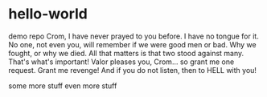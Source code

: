 # hello-world
demo repo
Crom, I have never prayed to you before. I have no tongue for it. No one, not even you, will remember if we were good men or bad. Why we fought, or why we died. All that matters is that two stood against many. That's what's important! Valor pleases you, Crom... so grant me one request. Grant me revenge! And if you do not listen, then to HELL with you! 

some more stuff
even more stuff
